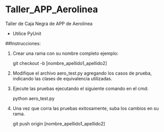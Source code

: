 # Taller_APP_Aerolinea
Taller de Caja Negra de APP de Aerolínea

- Utilice PyUnit

##Instrucciones:

1. Crear una rama con su nombre completo ejemplo:

	git checkout -b [nombre_apellido1_apellido2]

2. Modifique el archivo aero_test.py agregando los casos de prueba, indicando las clases de equivalencia utilizadas.

3. Ejecute las pruebas ejecutando el siguiente comando en el cmd:

	python aero_test.py

4. Una vez que corra las pruebas exitosamente, suba los cambios en su rama.

	git push origin [nombre_apellido1_apellido2]

